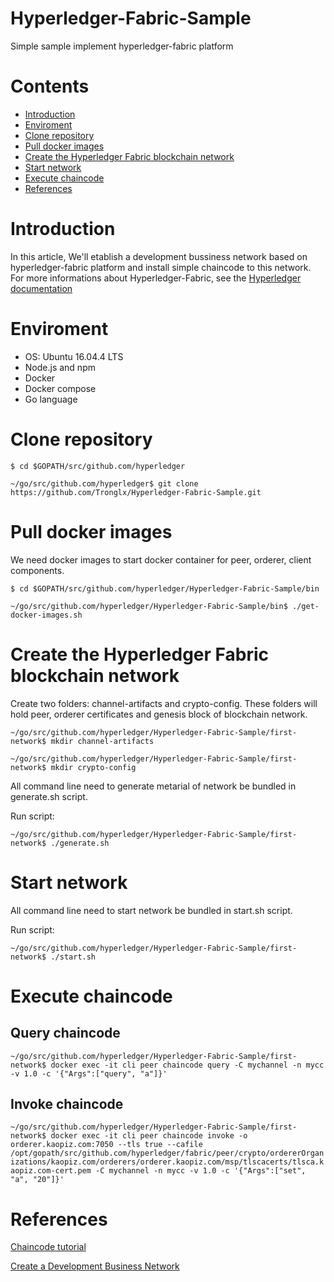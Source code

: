 # Hyperledger-Fabric-Sample
Simple sample implement hyperledger-fabric platform
# Contents
* [Introduction](#intro)
* [Enviroment](#env)
* [Clone repository](#clone)
* [Pull docker images](#pull)
* [Create the Hyperledger Fabric blockchain network](#create)
* [Start network](#start)
* [Execute chaincode](#execute)
* [References](#refer)
# <a name="intro">Introduction</a>
In this article, We'll etablish a development bussiness network based on hyperledger-fabric platform and install simple chaincode to this network.
For more informations about Hyperledger-Fabric, see the [Hyperledger documentation](http://hyperledger-fabric.readthedocs.io/en/latest/)
# <a name="env">Enviroment</a>
* OS: Ubuntu 16.04.4 LTS
* Node.js and npm
* Docker
* Docker compose
* Go language
# <a name="clone">Clone repository</a>
`$ cd $GOPATH/src/github.com/hyperledger`

`~/go/src/github.com/hyperledger$ git clone https://github.com/Tronglx/Hyperledger-Fabric-Sample.git`
# <a name="pull">Pull docker images</a>
We need docker images to start docker container for peer, orderer, client components.

`$ cd $GOPATH/src/github.com/hyperledger/Hyperledger-Fabric-Sample/bin`

`~/go/src/github.com/hyperledger/Hyperledger-Fabric-Sample/bin$ ./get-docker-images.sh`
# <a name="create">Create the Hyperledger Fabric blockchain network</a>
Create two folders: channel-artifacts and  crypto-config. These folders will hold peer, orderer certificates and genesis block of blockchain network.

`~/go/src/github.com/hyperledger/Hyperledger-Fabric-Sample/first-network$ mkdir channel-artifacts`

`~/go/src/github.com/hyperledger/Hyperledger-Fabric-Sample/first-network$ mkdir crypto-config`

All command line need to generate metarial of network be bundled in generate.sh script.

Run script:

`~/go/src/github.com/hyperledger/Hyperledger-Fabric-Sample/first-network$ ./generate.sh`
# <a name="start">Start network</a>
All command line need to start network be bundled in start.sh script.

Run script:

`~/go/src/github.com/hyperledger/Hyperledger-Fabric-Sample/first-network$ ./start.sh`
# <a name="execute">Execute chaincode</a>
## Query chaincode
`~/go/src/github.com/hyperledger/Hyperledger-Fabric-Sample/first-network$ docker exec -it cli peer chaincode query -C mychannel -n mycc -v 1.0 -c '{"Args":["query", "a"]}'`

## Invoke chaincode
`~/go/src/github.com/hyperledger/Hyperledger-Fabric-Sample/first-network$ docker exec -it cli peer chaincode invoke -o orderer.kaopiz.com:7050 --tls true --cafile /opt/gopath/src/github.com/hyperledger/fabric/peer/crypto/ordererOrganizations/kaopiz.com/orderers/orderer.kaopiz.com/msp/tlscacerts/tlsca.kaopiz.com-cert.pem -C mychannel -n mycc -v 1.0 -c '{"Args":["set", "a", "20"]}'`
# <a name="refer">References</a>
[Chaincode tutorial](http://hyperledger-fabric.readthedocs.io/en/release-1.1/chaincode4ade.html)

[Create a Development Business Network](https://github.com/CATechnologies/blockchain-tutorials/wiki/Tutorial:-Hyperledger-Fabric-v1.1-%E2%80%93-Create-a-Development-Business-Network-on-zLinux#retrieve-artifacts-from-hyperledger-fabric-repositories) 
